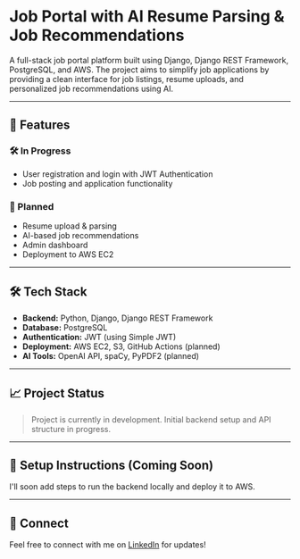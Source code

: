 # Job Portal with AI Resume Parsing & Job Recommendations

A full-stack job portal platform built using Django, Django REST Framework, PostgreSQL, and AWS. The project aims to simplify job applications by providing a clean interface for job listings, resume uploads, and personalized job recommendations using AI.

---

## 🚀 Features

### 🛠️ In Progress
- User registration and login with JWT Authentication
- Job posting and application functionality

### 🧠 Planned
- Resume upload & parsing
- AI-based job recommendations
- Admin dashboard
- Deployment to AWS EC2
---

## 🛠️ Tech Stack

- **Backend:** Python, Django, Django REST Framework
- **Database:** PostgreSQL
- **Authentication:** JWT (using Simple JWT)
- **Deployment:** AWS EC2, S3, GitHub Actions (planned)
- **AI Tools:** OpenAI API, spaCy, PyPDF2 (planned)

---

## 📈 Project Status

> Project is currently in development. Initial backend setup and API structure in progress.

---

## 📌 Setup Instructions (Coming Soon)

I'll soon add steps to run the backend locally and deploy it to AWS.

---

## 🔗 Connect

Feel free to connect with me on [LinkedIn](http://www.linkedin.com/in/manacy-k-r-761334242) for updates!
